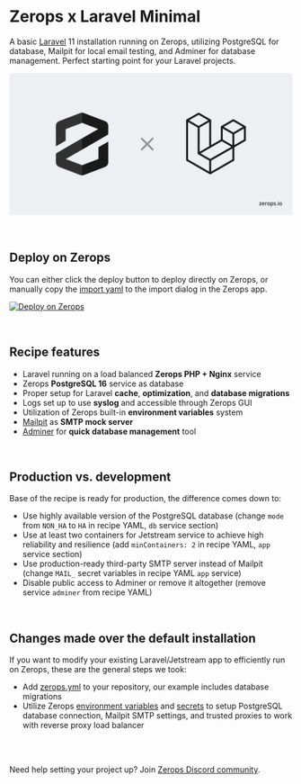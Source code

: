 # Zerops x Laravel Minimal

A basic [Laravel](https://www.laravel.com) 11 installation running on Zerops, utilizing PostgreSQL for database, Mailpit for local email testing, and Adminer for database management. Perfect starting point for your Laravel projects.


![laravel](https://github.com/zeropsio/recipe-shared-assets/blob/main/covers/svg/cover-laravel.svg)

<br/>

## Deploy on Zerops
You can either click the deploy button to deploy directly on Zerops, or manually copy the [import yaml](https://github.com/zeropsio/recipe-laravel-jetstream/blob/main/zerops-project-import.yml) to the import dialog in the Zerops app.

[![Deploy on Zerops](https://github.com/zeropsio/recipe-shared-assets/blob/main/deploy-button/green/deploy-button.svg)](https://app.zerops.io/recipe/laravel)

<br/>

## Recipe features

- Laravel running on a load balanced **Zerops PHP + Nginx** service
- Zerops **PostgreSQL 16** service as database
- Proper setup for Laravel **cache**, **optimization**, and **database migrations**
- Logs set up to use **syslog** and accessible through Zerops GUI
- Utilization of Zerops built-in **environment variables** system
- [Mailpit](https://github.com/axllent/mailpit) as **SMTP mock server**
- [Adminer](https://www.adminer.org) for **quick database management** tool

<br/>

## Production vs. development

Base of the recipe is ready for production, the difference comes down to:

- Use highly available version of the PostgreSQL database (change `mode` from `NON_HA` to `HA` in recipe YAML, `db` service section)
- Use at least two containers for Jetstream service to achieve high reliability and resilience (add `minContainers: 2` in recipe YAML, `app` service section)
- Use production-ready third-party SMTP server instead of Mailpit (change `MAIL_` secret variables in recipe YAML `app` service)
- Disable public access to Adminer or remove it altogether (remove service `adminer` from recipe YAML)

<br/>

## Changes made over the default installation

If you want to modify your existing Laravel/Jetstream app to efficiently run on Zerops, these are the general steps we took:

- Add [zerops.yml](https://github.com/zeropsio/recipe-laravel-minimal/blob/main/zerops.yml) to your repository, our example includes database migrations
- Utilize Zerops [environment variables](https://github.com/zeropsio/recipe-laravel-minimal/blob/main/zerops.yml#L25-L75) and [secrets](https://github.com/zeropsio/recipe-laravel-minimal/blob/main/zerops-project-import.yml#L12-L16) to setup PostgreSQL database connection, Mailpit SMTP settings, and trusted proxies to work with reverse proxy load balancer

<br/>
<br/>

Need help setting your project up? Join [Zerops Discord community](https://discord.com/invite/WDvCZ54).
